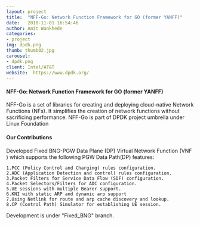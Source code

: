 ```yaml
---
layout: project
title:  "NFF-Go: Network Function Framework for GO (former YANFF)"
date:   2018-11-01 16:54:46
author: Amit Wankhede
categories:
- project
img: dpdk.png
thumb: thumb02.jpg
carousel:
- dpdk.png
client: Intel/AT&T
website:  https://www.dpdk.org/
---
```


#### NFF-Go: Network Function Framework for GO (former YANFF)
NFF-Go is a set of libraries for creating and deploying cloud-native Network Functions (NFs).
It simplifies the creation of network functions without sacrificing performance.
NFF-Go is part of DPDK project umbrella under Linux Foundation

#### Our Contributions
Developed Fixed BNG-PGW Data Plane (DP) Virtual Network Function (VNF )
 which supports the following PGW Data Path(DP) features:

    1.PCC (Policy Control and Charging) rules configuration.
    2.ADC (Application Detection and control) rules configuration.
    3.Packet Filters for Service Data Flow (SDF) configuration.
    4.Packet Selectors/Filters for ADC configuration.
    5.UE sessions with multiple Bearer support.
    6.KNI with static ARP and dynamic arp support
    7.Using Netlink for route and arp cache discovery and lookup.
    8.CP (Control Path) Simulator for establishing UE session.

  Development is under "Fixed_BNG" branch.
